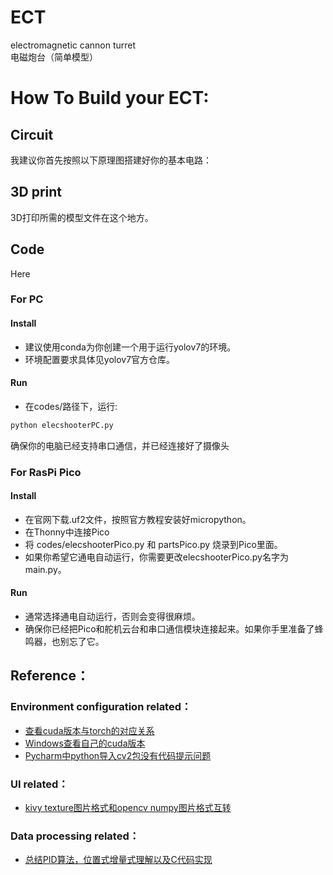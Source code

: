# ECT
electromagnetic cannon turret  
电磁炮台（简单模型）
# How To Build your ECT:  
## Circuit  
我建议你首先按照以下原理图搭建好你的基本电路：  
## 3D print  
3D打印所需的模型文件在这个地方。
## Code  
Here  
### For PC  
#### Install
* 建议使用conda为你创建一个用于运行yolov7的环境。
* 环境配置要求具体见yolov7官方仓库。  
#### Run
* 在codes/路径下，运行:
```bash
python elecshooterPC.py
```
确保你的电脑已经支持串口通信，并已经连接好了摄像头
### For RasPi Pico  
#### Install
* 在官网下载.uf2文件，按照官方教程安装好micropython。
* 在Thonny中连接Pico
* 将 codes/elecshooterPico.py 和 partsPico.py 烧录到Pico里面。
* 如果你希望它通电自动运行，你需要更改elecshooterPico.py名字为main.py。
#### Run  
* 通常选择通电自动运行，否则会变得很麻烦。  
* 确保你已经把Pico和舵机云台和串口通信模块连接起来。如果你手里准备了蜂鸣器，也别忘了它。  
## Reference：  
### Environment configuration related：  
* [查看cuda版本与torch的对应关系](https://blog.csdn.net/JohnJim0/article/details/108688964)  
* [Windows查看自己的cuda版本](https://cloud.tencent.com/developer/article/2031512)  
* [Pycharm中python导入cv2包没有代码提示问题](https://blog.csdn.net/fangzhihuaa/article/details/113903689?spm=1001.2101.3001.6650.1&utm_medium=distribute.pc_relevant.none-task-blog-2~default~CTRLIST~default-1-113903689-blog-122422778.pc_relevant_default&depth_1-utm_source=distribute.pc_relevant.none-task-blog-2~default~CTRLIST~default-1-113903689-blog-122422778.pc_relevant_default&utm_relevant_index=2)
### UI related：
* [kivy texture图片格式和opencv numpy图片格式互转](https://dongfangyou.blog.csdn.net/article/details/105365619)  
### Data processing related：
* [总结PID算法，位置式增量式理解以及C代码实现](https://blog.csdn.net/weixin_43193231/article/details/95194946)  
